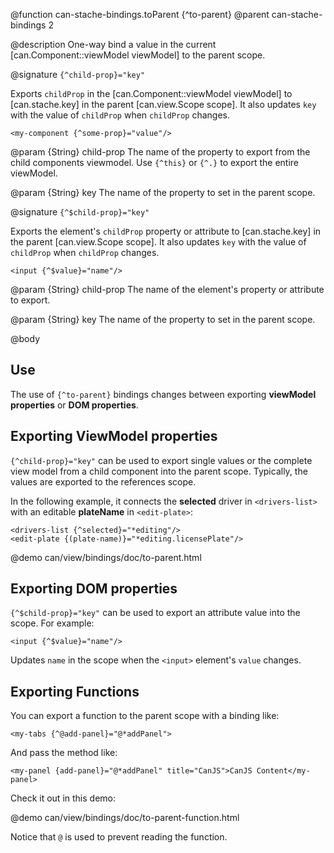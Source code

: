 @function can-stache-bindings.toParent {^to-parent}
@parent can-stache-bindings 2

@description One-way bind a value in the current [can.Component::viewModel viewModel] to the parent scope.

@signature `{^child-prop}="key"`

Exports `childProp` in the [can.Component::viewModel viewModel] to [can.stache.key] in the parent [can.view.Scope scope]. It also updates
`key` with the value of `childProp` when `childProp` changes.

```
<my-component {^some-prop}="value"/>
```

@param {String} child-prop The name of the property to export from the 
child components viewmodel. Use `{^this}` or `{^.}` to export the entire viewModel.

@param {String} key The name of the property to set in the parent scope.

@signature `{^$child-prop}="key"`

  Exports the element's `childProp` property or attribute to [can.stache.key] in the parent [can.view.Scope scope]. It also updates
  `key` with the value of `childProp` when `childProp` changes.

  ```
  <input {^$value}="name"/>
  ```

  @param {String} child-prop The name of the element's property or attribute to export.

  @param {String} key The name of the property to set in the parent scope.


@body

## Use

The use of `{^to-parent}` bindings changes between exporting __viewModel properties__ or __DOM properties__.

## Exporting ViewModel properties

`{^child-prop}="key"` can be used to export single values or the complete view model from a 
child component into the parent scope. Typically, the values are exported to the references scope.

In the following example, it connects the __selected__ driver in `<drivers-list>` with an editable __plateName__ in
`<edit-plate>`:

    <drivers-list {^selected}="*editing"/>
    <edit-plate {(plate-name)}="*editing.licensePlate"/>

@demo can/view/bindings/doc/to-parent.html
	
## Exporting DOM properties

`{^$child-prop}="key"` can be used to export an attribute value into the scope.  For example:

```
<input {^$value}="name"/>
```

Updates `name` in the scope when the `<input>` element's `value` changes.

## Exporting Functions

You can export a function to the parent scope with a binding like:

```
<my-tabs {^@add-panel}="@*addPanel">
```

And pass the method like:

```
<my-panel {add-panel}="@*addPanel" title="CanJS">CanJS Content</my-panel>
```

Check it out in this demo:

@demo can/view/bindings/doc/to-parent-function.html

Notice that `@` is used to prevent reading the function.  

